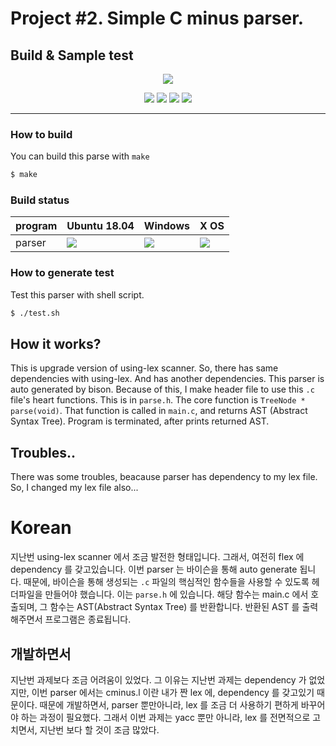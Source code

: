 # Project #2. Simple C minus parser.
## **Build & Sample test**

<p align=center>
<img src="https://user-images.githubusercontent.com/35682872/48176062-e3e39880-e351-11e8-8926-5f1928254a09.gif"/>
</p>

<p align=center>
<img src="https://img.shields.io/badge/gcc-5.xx-green.svg"/>
<img src="https://img.shields.io/badge/dependencies-make-green.svg"/>
<img src="https://img.shields.io/badge/dependencies-flex-green.svg"/>
<img src="https://img.shields.io/badge/dependencies-bison-green.svg">
</p>

****************************
### **How to build**
You can build this parse with `make`
```bash
$ make
```

### **Build status**
|program | Ubuntu 18.04 | Windows | X OS |
|----  |   ----   | ---- | ---- |
|parser|  <img src="https://img.shields.io/badge/build-failure-red.svg"/> | <img src="https://img.shields.io/badge/build-failure-red.svg"/> | <img src="https://img.shields.io/badge/build-passing-green.svg"/>  |

### **How to generate test**
Test this parser with shell script.
```bash
$ ./test.sh
```
## **How it works?**
This is upgrade version of using-lex scanner. So, there has same dependencies with using-lex. And has another dependencies. This parser is auto generated by bison. Because of this, I make header file to use this `.c` file's heart functions. This is in `parse.h`. The core function is `TreeNode * parse(void)`. That function is called in `main.c`, and returns AST (Abstract Syntax Tree). Program is terminated, after prints returned AST.

## **Troubles..**
There was some troubles, beacause parser has dependency to my lex file. So, I changed my lex file also... 

# Korean
지난번 using-lex scanner 에서 조금 발전한 형태입니다. 그래서, 여전히 flex 에 dependency 를 갖고있습니다. 이번 parser 는 바이슨을 통해 auto generate 됩니다.  때문에, 바이슨을 통해 생성되는 `.c` 파일의 핵심적인 함수들을 사용할 수 있도록 헤더파일을 만들어야 했습니다. 이는 `parse.h` 에 있습니다. 해당 함수는 main.c 에서 호출되며, 그 함수는 AST(Abstract Syntax Tree) 를 반환합니다. 반환된 AST 를 출력해주면서 프로그램은 종료됩니다. 

## **개발하면서**
지난번 과제보다 조금 어려움이 있었다. 그 이유는 지난번 과제는 dependency 가 없었지만, 이번 parser 에서는 cminus.l 이란 내가 짠 lex 에, dependency 를 갖고있기 때문이다. 때문에 개발하면서, parser 뿐만아니라, lex 를 조금 더 사용하기 편하게 바꾸어야 하는 과정이 필요했다. 그래서 이번 과제는 yacc 뿐만 아니라, lex 를 전면적으로 고치면서, 지난번 보다 할 것이 조금 많았다. 
